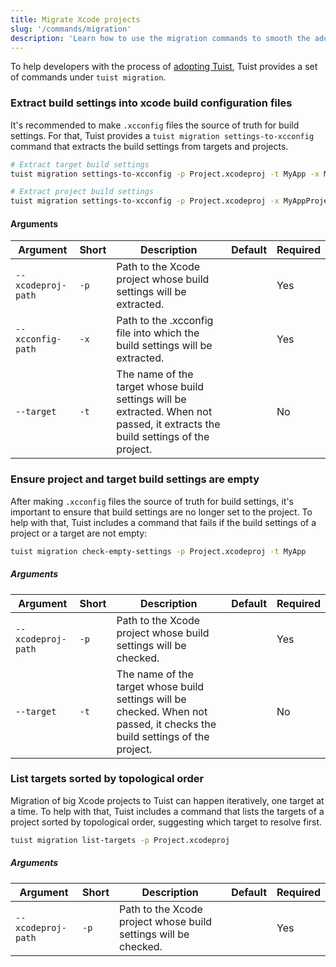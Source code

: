 ```yaml
---
title: Migrate Xcode projects
slug: '/commands/migration'
description: 'Learn how to use the migration commands to smooth the adoption of Tuist from your projects.'
---
```


To help developers with the process of [adopting Tuist](guides/adopting-tuist.md),
Tuist provides a set of commands under `tuist migration`.

### Extract build settings into xcode build configuration files

It's recommended to make `.xcconfig` files the source of truth for build settings.
For that, Tuist provides a `tuist migration settings-to-xcconfig` command that extracts the build settings from targets and projects.

```bash
# Extract target build settings
tuist migration settings-to-xcconfig -p Project.xcodeproj -t MyApp -x MyApp.xcconfig

# Extract project build settings
tuist migration settings-to-xcconfig -p Project.xcodeproj -x MyAppProject.xcconfig
```

#### Arguments

| Argument           | Short | Description                                                                                                                    | Default | Required |
| ------------------ | ----- | ------------------------------------------------------------------------------------------------------------------------------ | ------- | -------- |
| `--xcodeproj-path` | `-p`  | Path to the Xcode project whose build settings will be extracted.                                                              |         | Yes      |
| `--xcconfig-path`  | `-x`  | Path to the .xcconfig file into which the build settings will be extracted.                                                    |         | Yes      |
| `--target`         | `-t`  | The name of the target whose build settings will be extracted. When not passed, it extracts the build settings of the project. |         | No       |

### Ensure project and target build settings are empty

After making `.xcconfig` files the source of truth for build settings,
it's important to ensure that build settings are no longer set to the project.
To help with that, Tuist includes a command that fails if the build settings of a project or a target are not empty:

```bash
tuist migration check-empty-settings -p Project.xcodeproj -t MyApp
```

##### Arguments

| Argument           | Short | Description                                                                                                                | Default | Required |
| ------------------ | ----- | -------------------------------------------------------------------------------------------------------------------------- | ------- | -------- |
| `--xcodeproj-path` | `-p`  | Path to the Xcode project whose build settings will be checked.                                                            |         | Yes      |
| `--target`         | `-t`  | The name of the target whose build settings will be checked. When not passed, it checks the build settings of the project. |         | No       |

### List targets sorted by topological order

Migration of big Xcode projects to Tuist can happen iteratively, one target at a time.
To help with that, Tuist includes a command that lists the targets of a project sorted by topological order, suggesting which target to resolve first.

```bash
tuist migration list-targets -p Project.xcodeproj
```

##### Arguments

| Argument           | Short | Description                                                     | Default | Required |
| ------------------ | ----- | --------------------------------------------------------------- | ------- | -------- |
| `--xcodeproj-path` | `-p`  | Path to the Xcode project whose build settings will be checked. |         | Yes      |
